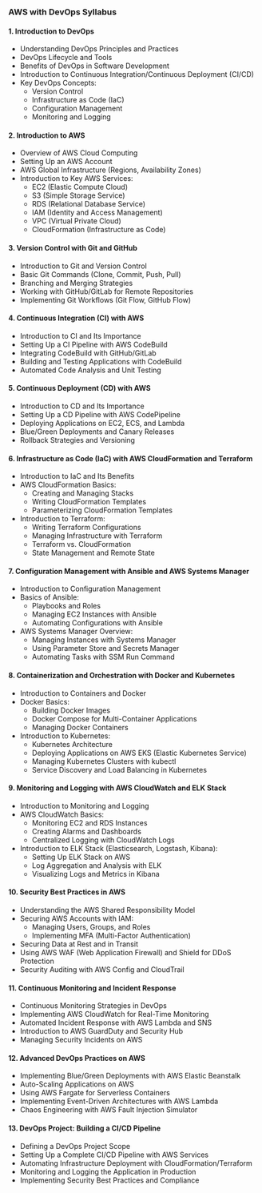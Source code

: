 ### **AWS with DevOps Syllabus**

#### **1. Introduction to DevOps**
   - Understanding DevOps Principles and Practices
   - DevOps Lifecycle and Tools
   - Benefits of DevOps in Software Development
   - Introduction to Continuous Integration/Continuous Deployment (CI/CD)
   - Key DevOps Concepts:
     - Version Control
     - Infrastructure as Code (IaC)
     - Configuration Management
     - Monitoring and Logging

#### **2. Introduction to AWS**
   - Overview of AWS Cloud Computing
   - Setting Up an AWS Account
   - AWS Global Infrastructure (Regions, Availability Zones)
   - Introduction to Key AWS Services:
     - EC2 (Elastic Compute Cloud)
     - S3 (Simple Storage Service)
     - RDS (Relational Database Service)
     - IAM (Identity and Access Management)
     - VPC (Virtual Private Cloud)
     - CloudFormation (Infrastructure as Code)

#### **3. Version Control with Git and GitHub**
   - Introduction to Git and Version Control
   - Basic Git Commands (Clone, Commit, Push, Pull)
   - Branching and Merging Strategies
   - Working with GitHub/GitLab for Remote Repositories
   - Implementing Git Workflows (Git Flow, GitHub Flow)

#### **4. Continuous Integration (CI) with AWS**
   - Introduction to CI and Its Importance
   - Setting Up a CI Pipeline with AWS CodeBuild
   - Integrating CodeBuild with GitHub/GitLab
   - Building and Testing Applications with CodeBuild
   - Automated Code Analysis and Unit Testing

#### **5. Continuous Deployment (CD) with AWS**
   - Introduction to CD and Its Importance
   - Setting Up a CD Pipeline with AWS CodePipeline
   - Deploying Applications on EC2, ECS, and Lambda
   - Blue/Green Deployments and Canary Releases
   - Rollback Strategies and Versioning

#### **6. Infrastructure as Code (IaC) with AWS CloudFormation and Terraform**
   - Introduction to IaC and Its Benefits
   - AWS CloudFormation Basics:
     - Creating and Managing Stacks
     - Writing CloudFormation Templates
     - Parameterizing CloudFormation Templates
   - Introduction to Terraform:
     - Writing Terraform Configurations
     - Managing Infrastructure with Terraform
     - Terraform vs. CloudFormation
     - State Management and Remote State

#### **7. Configuration Management with Ansible and AWS Systems Manager**
   - Introduction to Configuration Management
   - Basics of Ansible:
     - Playbooks and Roles
     - Managing EC2 Instances with Ansible
     - Automating Configurations with Ansible
   - AWS Systems Manager Overview:
     - Managing Instances with Systems Manager
     - Using Parameter Store and Secrets Manager
     - Automating Tasks with SSM Run Command

#### **8. Containerization and Orchestration with Docker and Kubernetes**
   - Introduction to Containers and Docker
   - Docker Basics:
     - Building Docker Images
     - Docker Compose for Multi-Container Applications
     - Managing Docker Containers
   - Introduction to Kubernetes:
     - Kubernetes Architecture
     - Deploying Applications on AWS EKS (Elastic Kubernetes Service)
     - Managing Kubernetes Clusters with kubectl
     - Service Discovery and Load Balancing in Kubernetes

#### **9. Monitoring and Logging with AWS CloudWatch and ELK Stack**
   - Introduction to Monitoring and Logging
   - AWS CloudWatch Basics:
     - Monitoring EC2 and RDS Instances
     - Creating Alarms and Dashboards
     - Centralized Logging with CloudWatch Logs
   - Introduction to ELK Stack (Elasticsearch, Logstash, Kibana):
     - Setting Up ELK Stack on AWS
     - Log Aggregation and Analysis with ELK
     - Visualizing Logs and Metrics in Kibana

#### **10. Security Best Practices in AWS**
   - Understanding the AWS Shared Responsibility Model
   - Securing AWS Accounts with IAM:
     - Managing Users, Groups, and Roles
     - Implementing MFA (Multi-Factor Authentication)
   - Securing Data at Rest and in Transit
   - Using AWS WAF (Web Application Firewall) and Shield for DDoS Protection
   - Security Auditing with AWS Config and CloudTrail

#### **11. Continuous Monitoring and Incident Response**
   - Continuous Monitoring Strategies in DevOps
   - Implementing AWS CloudWatch for Real-Time Monitoring
   - Automated Incident Response with AWS Lambda and SNS
   - Introduction to AWS GuardDuty and Security Hub
   - Managing Security Incidents on AWS

#### **12. Advanced DevOps Practices on AWS**
   - Implementing Blue/Green Deployments with AWS Elastic Beanstalk
   - Auto-Scaling Applications on AWS
   - Using AWS Fargate for Serverless Containers
   - Implementing Event-Driven Architectures with AWS Lambda
   - Chaos Engineering with AWS Fault Injection Simulator

#### **13. DevOps Project: Building a CI/CD Pipeline**
   - Defining a DevOps Project Scope
   - Setting Up a Complete CI/CD Pipeline with AWS Services
   - Automating Infrastructure Deployment with CloudFormation/Terraform
   - Monitoring and Logging the Application in Production
   - Implementing Security Best Practices and Compliance
